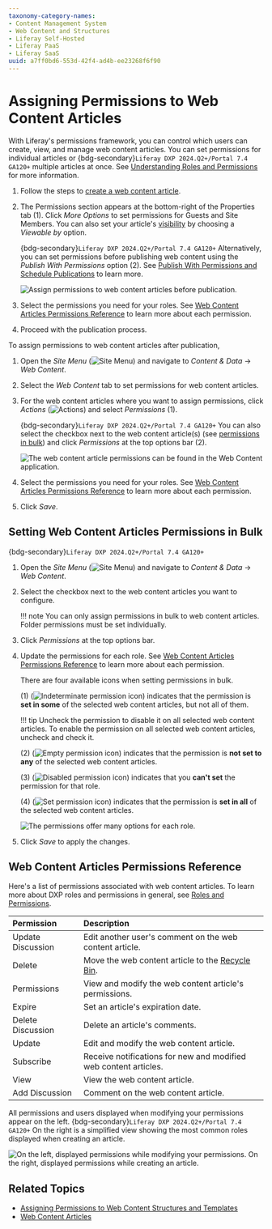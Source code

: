 ```yaml
---
taxonomy-category-names:
- Content Management System
- Web Content and Structures
- Liferay Self-Hosted
- Liferay PaaS
- Liferay SaaS
uuid: a7ff0bd6-553d-42f4-ad4b-ee23268f6f90
---
```


# Assigning Permissions to Web Content Articles

With Liferay's permissions framework, you can control which users can create, view, and manage web content articles. You can set permissions for individual articles or {bdg-secondary}`Liferay DXP 2024.Q2+/Portal 7.4 GA120+` multiple articles at once. See [Understanding Roles and Permissions](../../../users-and-permissions/roles-and-permissions/understanding-roles-and-permissions.md) for more information.

1. Follow the steps to [create a web content article](./creating-web-content-articles.md).

1. The Permissions section appears at the bottom-right of the Properties tab (1). Click *More Options* to set permissions for Guests and Site Members. You can also set your article's [visibility](./creating-web-content-articles.md#setting-the-web-content-articles-visibility-and-permissions) by choosing a *Viewable by* option.

   {bdg-secondary}`Liferay DXP 2024.Q2+/Portal 7.4 GA120+` Alternatively, you can set permissions before publishing web content using the *Publish With Permissions* option (2). See [Publish With Permissions and Schedule Publications](./creating-web-content-articles.md#publish-with-permissions-and-schedule-publications) to learn more.

   ![Assign permissions to web content articles before publication.](./assigning-permissions-to-web-content-articles/images/01.png)

1. Select the permissions you need for your roles. See [Web Content Articles Permissions Reference](#web-content-articles-permissions-reference) to learn more about each permission.

1. Proceed with the publication process.

To assign permissions to web content articles after publication,

1. Open the *Site Menu* (![Site Menu](../../../images/icon-product-menu.png)) and navigate to *Content & Data* &rarr; *Web Content*.

1. Select the *Web Content* tab to set permissions for web content articles.

1. For the web content articles where you want to assign permissions, click *Actions* (![Actions](../../../images/icon-actions.png)) and select *Permissions* (1).

   {bdg-secondary}`Liferay DXP 2024.Q2+/Portal 7.4 GA120+` You can also select the checkbox next to the web content article(s) (see [permissions in bulk](#setting-web-content-articles-permissions-in-bulk)) and click *Permissions* at the top options bar (2).

   ![The web content article permissions can be found in the Web Content application.](./assigning-permissions-to-web-content-articles/images/02.png)

1. Select the permissions you need for your roles. See [Web Content Articles Permissions Reference](#web-content-articles-permissions-reference) to learn more about each permission.

1. Click *Save*.

## Setting Web Content Articles Permissions in Bulk

{bdg-secondary}`Liferay DXP 2024.Q2+/Portal 7.4 GA120+`

1. Open the *Site Menu* (![Site Menu](../../../images/icon-product-menu.png)) and navigate to *Content & Data* &rarr; *Web Content*.

1. Select the checkbox next to the web content articles you want to configure.

   !!! note
       You can only assign permissions in bulk to web content articles. Folder permissions must be set individually.

1. Click *Permissions* at the top options bar.

1. Update the permissions for each role. See [Web Content Articles Permissions Reference](#web-content-articles-permissions-reference) to learn more about each permission.

   There are four available icons when setting permissions in bulk.

   (1) (![Indeterminate permission icon](../../../images/icon-permission-indeterminate.png)) indicates that the permission is **set in some** of the selected web content articles, but not all of them.

   !!! tip
       Uncheck the permission to disable it on all selected web content articles. To enable the permission on all selected web content articles, uncheck and check it.

   (2) (![Empty permission icon](../../../images/icon-permission-empty.png)) indicates that the permission is **not set to any** of the selected web content articles.

   (3) (![Disabled permission icon](../../../images/icon-permission-disabled.png)) indicates that you **can't set** the permission for that role.

   (4) (![Set permission icon](../../../images/icon-permission-set.png)) indicates that the permission is **set in all** of the selected web content articles.

   <!-- These icons are included in another PR (LRDOCS-12620). I checked the path and I'm pretty sure they'll load once they are up. Eric -->

   ![The permissions offer many options for each role.](./assigning-permissions-to-web-content-articles/images/03.png)

1. Click *Save* to apply the changes.

## Web Content Articles Permissions Reference

Here's a list of permissions associated with web content articles. To learn more about DXP roles and permissions in general, see [Roles and Permissions](../../../users-and-permissions/roles-and-permissions.md).

| Permission        | Description                                                                                   |
|:------------------|:----------------------------------------------------------------------------------------------|
| Update Discussion | Edit another user's comment on the web content article.                                       |
| Delete            | Move the web content article to the [Recycle Bin](../../recycle-bin/recycle-bin-overview.md). |
| Permissions       | View and modify the web content article's permissions.                                        |
| Expire            | Set an article's expiration date.                                                             |
| Delete Discussion | Delete an article's comments.                                                                 |
| Update            | Edit and modify the web content article.                                                      |
| Subscribe         | Receive notifications for new and modified web content articles.                              |
| View              | View the web content article.                                                                 |
| Add Discussion    | Comment on the web content article.                                                           |

All permissions and users displayed when modifying your permissions appear on the left. {bdg-secondary}`Liferay DXP 2024.Q2+/Portal 7.4 GA120+` On the right is a simplified view showing the most common roles displayed when creating an article.

![On the left, displayed permissions while modifying your permissions. On the right, displayed permissions while creating an article.](./assigning-permissions-to-web-content-articles/images/04.png)

## Related Topics

- [Assigning Permissions to Web Content Structures and Templates](../web-content-structures/assigning-permissions-to-web-content-structures-and-templates.md)
- [Web Content Articles](../web-content-articles.md)
